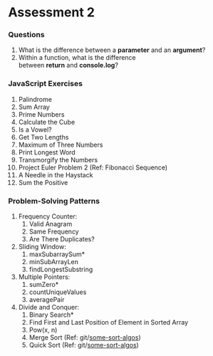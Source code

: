 # Assessment 2

### Questions

1. What is the difference between a **parameter** and an **argument**?
2. Within a function, what is the difference between **return** and **console.log**?

### JavaScript Exercises

1. Palindrome
2. Sum Array
3. Prime Numbers
4. Calculate the Cube
5. Is a Vowel?
6. Get Two Lengths
7. Maximum of Three Numbers
8. Print Longest Word
9. Transmorgify the Numbers
10. Project Euler Problem 2 (Ref: Fibonacci Sequence)
11. A Needle in the Haystack
12. Sum the Positive

### Problem-Solving Patterns

1. Frequency Counter:
    1. Valid Anagram
    2. Same Frequency
    3. Are There Duplicates?
2. Sliding Window:
    1. maxSubarraySum*
    2. minSubArrayLen
    3. findLongestSubstring
4. Multiple Pointers:
    1. sumZero*
    2. countUniqueValues
    3. averagePair
5. Divide and Conquer:
    1. Binary Search*
    2. Find First and Last Position of Element in Sorted Array
    3. Pow(x, n)
    4. Merge Sort (Ref: git/[some-sort-algos](https://github.com/nicolebeechler/some-sort-algos/blob/main/script.js))
    5. Quick Sort (Ref: git/[some-sort-algos](https://github.com/nicolebeechler/some-sort-algos/blob/main/script.js))
